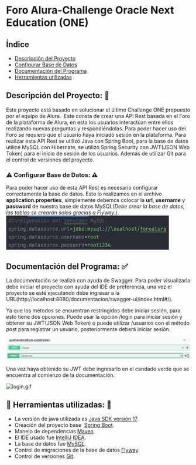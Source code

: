 # Foro Alura-Challenge Oracle Next Education (ONE)
## Índice
- [Descripción del Proyecto](#descripción-del-proyecto-page_facing_up)
- [Configurar Base de Datos](#warning-configurar-base-de-datos-warning)
- [Documentación del Programa](#documentación-del-programa-white_check_mark)
- [Herramientas utilizadas](#hammer-herramientas-utilizadas-wrench)

## **Descripción del Proyecto:** :page_facing_up:
Este proyecto está basado en solucionar el último Challenge ONE propuesto por el equipo de Alura. 
Este consta de crear una API Rest basada en el Foro de la plataforma de Alura, en esta los usuarios interactúan entre ellos realizando nuevas preguntas y respondiéndolas.
Para poder hacer uso del Foro se requiero que el usuario haya iniciado sesión en la plataforma.
Para realizar esta API Rest se utilizó Java con Spring Boot, para la base de datos utilicé MySQL con Hibernate, se utilizó Spring Security con JWT(JSON Web Token) para el inicio de sesión de los usuarios. Además de utilizar Git para el control de versiones del proyecto.

### :warning: Configurar Base de Datos: :warning:
Para poder hacer uso de esta API Rest es necesario configurar correctamente la base de datos. Esto lo realizamos en el archivo **application.properties**, simplemente debemos colocar la **url**,  **username** y **password** de nuestra base de datos MySQL(*Debe crear la base de datos, las tablas se crearán solas gracias a Flyway.*).
![configuracion_DataBase.png](media%2Fconfiguracion_DataBase.png)

## **Documentación del Programa:** :white_check_mark:
La documentación se realizó con ayuda de Swagger.
Para poder visualizarla debe iniciar el proyecto con ayuda del IDE de preferencia, una vez el proyecto se esté ejecutando debe ingresar a la URL(http://localhost:8080/documentacion/swagger-ui/index.html#/).

Ya que los métodos se encuentran restringidos debe iniciar sesión, para esto tiene dos opciones. Puede usar la opción /login para iniciar sesión y obtener su JWT(JSON Web Token) o puede utilizar /usuarios con el método post para registrar un usuario, posteriormente deberá iniciar sesión.

![login.png](media%2Flogin.png)
![registrarse.png](media%2Fregistrarse.png)

Una vez haya obtenido su JWT debe ingresarlo en el candado verde que se encuentra al comienzo de la documentación.

![login.gif](media%2Flogin.gif)


## :hammer: **Herramientas utilizadas:** :wrench:
- La versión de java utilizada es [Java SDK versión 17](https://www.oracle.com/java/technologies/downloads/#java17).
- Creación del proyecto base  [Spring Boot](https://start.spring.io/;).
- Manejo de dependencias [Maven](https://maven.apache.org/).
- El IDE usado fue [IntelliJ IDEA](https://www.jetbrains.com/idea/).
- La base de datos fue [MySQL](https://www.mysql.com/).
- Control de migraciones de la base de datos [Flyway](https://flywaydb.org/).
- Control de versiones [Git](https://git-scm.com/).
